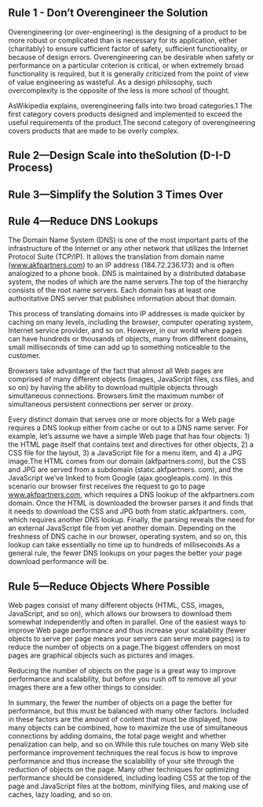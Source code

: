 ## Rule 1 - Don’t Overengineer the Solution
Overengineering (or over-engineering) is the designing of a product to be more robust or complicated than is necessary for its application, either (charitably) to ensure sufficient factor of safety, sufficient functionality, or because of design errors. Overengineering can be desirable when safety or performance on a particular criterion is critical, or when extremely broad functionality is required, but it is generally criticized from the point of view of value engineering as wasteful. As a design philosophy, such overcomplexity is the opposite of the less is more school of thought.

AsWikipedia explains, overengineering falls into two broad categories.1 The first category covers products designed and implemented to exceed the useful requirements of the product.The second category of overengineering covers products that are made to be overly complex.

## Rule 2—Design Scale into theSolution (D-I-D Process)


## Rule 3—Simplify the Solution 3 Times Over

## Rule 4—Reduce DNS Lookups
The Domain Name System (DNS) is one of the most important parts of the infrastructure of the Internet or any other network that utilizes the Internet Protocol Suite (TCP/IP). It allows the translation from domain name (www.akfpartners.com) to an IP address (184.72.236.173) and is often analogized to a phone book. DNS is maintained by a distributed database system, the nodes of which are the name servers.The top of the hierarchy consists of the root name servers. Each domain has at least one authoritative DNS server that publishes information about that domain.

This process of translating domains into IP addresses is made quicker by caching on many levels, including the browser, computer operating system, Internet service provider, and so on. However, in our world where pages can have hundreds or thousands of objects, many from different domains, small milliseconds of time can add up to something noticeable to the customer.

Browsers take advantage of the fact that almost all Web pages are comprised of many different objects (images, JavaScript files, css files, and so on) by having the ability to download multiple objects through simultaneous connections. Browsers limit the maximum number of simultaneous persistent connections per server or proxy.

Every distinct domain that serves one or more objects for a Web page requires a DNS lookup either from cache or out to a DNS name server. For example, let’s assume we have a simple Web page that has four objects: 1) the HTML page itself that contains text and directives for other objects, 2) a CSS file for the layout, 3) a JavaScript file for a menu item, and 4) a JPG image.The HTML comes from our domain (akfpartners.com), but the CSS and JPG are served from a subdomain (static.akfpartners. com), and the JavaScript we’ve linked to from Google (ajax.googleapis.com). In this scenario our browser first receives the request to go to page www.akfpartners.com, which requires a DNS lookup of the akfpartners.com domain. Once the HTML is downloaded the browser parses it and finds that it needs to download the CSS and JPG both from static.akfpartners. com, which requires another DNS lookup. Finally, the parsing reveals the need for an external JavaScript file from yet another domain. Depending on the freshness of DNS cache in our browser, operating system, and so on, this lookup can take essentially no time up to hundreds of milliseconds.As a general rule, the fewer DNS lookups on your pages the better your page download performance will be.

## Rule 5—Reduce Objects Where Possible
Web pages consist of many different objects (HTML, CSS, images, JavaScript, and so on), which allows our browsers to download them somewhat independently and often in parallel. One of the easiest ways to improve Web page performance and thus increase your scalability (fewer objects to serve per page means your servers can serve more pages) is to reduce the number of objects on a page.The biggest offenders on most pages are graphical objects such as pictures and images.

Reducing the number of objects on the page is a great way to improve performance and scalability, but before you rush off to remove all your images there are a few other things to consider.

In summary, the fewer the number of objects on a page the better for performance, but this must be balanced with many other factors. Included in these factors are the amount of content that must be displayed, how many objects can be combined, how to maximize the use of simultaneous connections by adding domains, the total page weight and whether penalization can help, and so on.While this rule touches on many Web site performance improvement techniques the real focus is how to improve performance and thus increase the scalability of your site through the reduction of objects on the page. Many other techniques for optimizing performance should be considered, including loading CSS at the top of the page and JavaScript files at the bottom, minifying files, and making use of caches, lazy loading, and so on.



